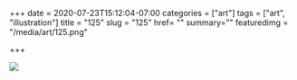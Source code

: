 +++
date = 2020-07-23T15:12:04-07:00
categories = ["art"]
tags = ["art", "illustration"]
title = "125"
slug = "125"
href= ""
summary=""
featuredimg = "/media/art/125.png"

+++

<img src="/media/art/125.png" />
